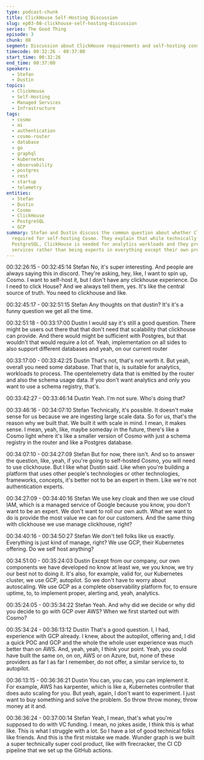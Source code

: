 ```yaml
---
type: podcast-chunk
title: ClickHouse Self-Hosting Discussion
slug: ep03-08-clickhouse-self-hosting-discussion
series: The Good Thing
episode: 3
chunk: 08
segment: Discussion about ClickHouse requirements and self-hosting considerations
timecode: 00:32:26 - 00:37:00
start_time: 00:32:26
end_time: 00:37:00
speakers:
  - Stefan
  - Dustin
topics:
  - ClickHouse
  - Self-Hosting
  - Managed Services
  - Infrastructure
tags:
  - cosmo
  - ai
  - authentication
  - cosmo-router
  - database
  - go
  - graphql
  - kubernetes
  - observability
  - postgres
  - rest
  - startup
  - telemetry
entities:
  - Stefan
  - Dustin
  - Cosmo
  - ClickHouse
  - PostgreSQL
  - GCP
summary: Stefan and Dustin discuss the common question about whether ClickHouse is
  required for self-hosting Cosmo. They explain that while technically possible with
  PostgreSQL, ClickHouse is needed for analytics workloads and they prefer using managed
  services rather than being experts in everything except their own product.
---
```


00:32:26:15 - 00:32:45:14
Stefan
No, it's super interesting. And people are always saying this in discord. They're asking, hey, like,
I want to spin up, Cosmo. I want to self-host it, but I don't have any clickhouse experience. Do I
need to click House? And we always tell them, yes. It's like the central source of truth. You need
to clickhouse and like.

00:32:45:17 - 00:32:51:15
Stefan
Any thoughts on that dustin? It's it's a funny question we get all the time.

00:32:51:18 - 00:33:17:00
Dustin
I would say it's still a good question. There might be users out there that that don't need that
scalability that clickhouse can provide. And there would might be sufficient with Postgres, but
that wouldn't that would require a lot of. Yeah, implementation on all sides to also support
different databases and yeah, on our current router

00:33:17:00 - 00:33:42:25
Dustin
That's not, that's not worth it. But yeah, overall you need some database. That that is, is suitable
for analytics, workloads to process. The opentelemetry data that is emitted by the router and
also the schema usage data. If you don't want analytics and only you want to use a schema
registry, that's.

00:33:42:27 - 00:33:46:14
Dustin
Yeah. I'm not sure. Who's doing that?

00:33:46:16 - 00:34:07:10
Stefan
Technically, it's possible. It doesn't make sense for us because we are ingesting large scale
data. So for us, that's the reason why we built that. We built it with scale in mind. I mean, it
makes sense. I mean, yeah, like, maybe someday in the future, there's like a Cosmo light where
it's like a smaller version of Cosmo with just a schema registry in the router and like a Postgres
database.

00:34:07:10 - 00:34:27:09
Stefan
But for now, there isn't. And so to answer the question, like, yeah, if you're going to self-hosted
Cosmo, you will need to use clickhouse. But I like what Dustin said. Like when you're building a
platform that uses other people's technologies or other technologies, frameworks, concepts, it's
better not to be an expert in them. Like we're not authentication experts.

00:34:27:09 - 00:34:40:16
Stefan
We use key cloak and then we use cloud IAM, which is a managed service of Google because
you know, you don't want to be an expert. We don't want to roll our own auth. What we want to
do is provide the most value we can for our customers. And the same thing with clickhouse we
use manage clickhouse, right?

00:34:40:16 - 00:34:50:27
Stefan
We don't tell folks like us exactly. Everything is just kind of manage, right? We use GCP, their
Kubernetes offering. Do we self host anything?

00:34:51:00 - 00:35:24:03
Dustin
Except from our company, our own components we have developed no know at least we, we
you know, we try our best not to doing it. It's also, for example, valid for, our Kubernetes cluster,
we use GCP, autopilot. So we don't have to worry about autoscaling. We use GCP as a
complete observability platform for, to ensure uptime, to, to implement proper, alerting and,
yeah, analytics.

00:35:24:05 - 00:35:34:22
Stefan
Yeah. And why did we decide or why did you decide to go with GCP over AWS? When we first
started out with Cosmo?

00:35:34:24 - 00:36:13:12
Dustin
That's a good question. I, I had, experience with GCP already. I knew, about the autopilot,
offering and, I did a quick POC and GCP and the whole the whole user experience was much
better than on AWS. And, yeah, yeah, I think your point. Yeah, you could have built the same on,
on on, AWS or on Azure, but, none of these providers as far I as far I remember, do not offer, a
similar service to, to autopilot.

00:36:13:15 - 00:36:36:21
Dustin
You can, you can, you can implement it. For example, AWS has karpenter, which is like a,
Kubernetes controller that does auto scaling for you. But yeah, again, I don't want to
experiment. I just want to buy something and solve the problem. So throw throw money, throw
money at it and.

00:36:36:24 - 00:37:00:14
Stefan
Yeah, I mean, that's what you're supposed to do with VC funding. I mean, no jokes aside, I think
this is what like. This is what I struggle with a lot. So I have a lot of good technical folks like
friends. And this is the first mistake we made. Wunder graph is we built a super technically
super cool product, like with firecracker, the CI CD pipeline that we set up the GitHub actions. 